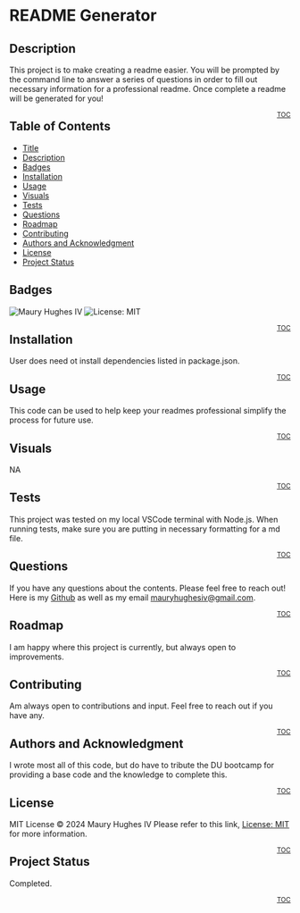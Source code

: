 <a id="title"></a>
# README Generator 

<a id="description"></a>
## Description
This project is to make creating a readme easier. You will be prompted by the command line to answer a series of questions in order to fill out necessary information for a professional readme. Once complete a readme will be generated for you!
<p style="font-size: smaller; text-align: right;">
  <a href="#toc" style="float: right;">TOC</a>
</p>

<a id="toc"></a>
## Table of Contents
- [Title](#title)
- [Description](#description)
- [Badges](#badges)
- [Installation](#installation)
- [Usage](#usage)
- [Visuals](#visuals)
- [Tests](#tests)
- [Questions](#questions)
- [Roadmap](#roadmap)
- [Contributing](#contributing)
- [Authors and Acknowledgment](#acknowledgment)
- [License](#license)
- [Project Status](#status)

<a id="badges"></a>
## Badges
![Maury Hughes IV](https://img.shields.io/badge/Maury%20Hughes%20IV-5A2BE2)
![License: MIT](https://img.shields.io/badge/License-MIT-yellow.svg)
<p style="font-size: smaller; text-align: right;">
  <a href="#toc" style="float: right;">TOC</a>
</p>

<a id="installation"></a>
## Installation
User does need ot install dependencies listed in package.json.
<p style="font-size: smaller; text-align: right;">
  <a href="#toc" style="float: right;">TOC</a>
</p>

<a id="usage"></a>
## Usage
This code can be used to help keep your readmes professional simplify the process for future use.
<p style="font-size: smaller; text-align: right;">
  <a href="#toc" style="float: right;">TOC</a>
</p>

<a id="Visuals"></a>
## Visuals
NA
<p style="font-size: smaller; text-align: right;">
  <a href="#toc" style="float: right;">TOC</a>
</p>

<a id="tests"></a>
## Tests
This project was tested on my local VSCode terminal with Node.js. When running tests, make sure you are putting in necessary formatting for a md file.
<p style="font-size: smaller; text-align: right;">
  <a href="#toc" style="float: right;">TOC</a>
</p>

<a id="questions"></a>
## Questions
If you have any questions about the contents. Please feel free to reach out!
Here is my [Github](https://github.com/MauryIV) as well as my email <mauryhughesiv@gmail.com>.
<p style="font-size: smaller; text-align: right;">
  <a href="#toc" style="float: right;">TOC</a>
</p>

<a id="roadmap"></a>
## Roadmap
I am happy where this project is currently, but always open to improvements. 
<p style="font-size: smaller; text-align: right;">
  <a href="#toc" style="float: right;">TOC</a>
</p>

<a id="contributing"></a>
## Contributing
Am always open to contributions and input. Feel free to reach out if you have any.
<p style="font-size: smaller; text-align: right;">
  <a href="#toc" style="float: right;">TOC</a>
</p>

<a id="acknowledgment"></a>
## Authors and Acknowledgment
I wrote most all of this code, but do have to tribute the DU bootcamp for providing a base code and the knowledge to complete this.
<p style="font-size: smaller; text-align: right;">
  <a href="#toc" style="float: right;">TOC</a>
</p>

<a id="license"></a>
## License
MIT License © 2024 Maury Hughes IV
Please refer to this link, [License: MIT](https://opensource.org/licenses/MIT) for more information.
<p style="font-size: smaller; text-align: right;">
  <a href="#toc" style="float: right;">TOC</a>
</p>

<a id="status"></a>
## Project Status
Completed.
<p style="font-size: smaller; text-align: right;">
  <a href="#toc" style="float: right;">TOC</a>
</p>